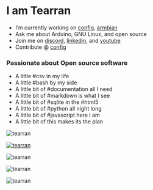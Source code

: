 

I am Tearran
==================

- I’m currently working on [config](https://github.com/armbian/configng), [armbian](armbian.com) 
- Ask me about Arduino, GNU Linux, and open source
- Join me on [discord](https://discord.gg/nT5Gtxqh), [linkedin](https://www.linkedin.com/in/travelingaspie/), and [youtube](https://www.youtube.com/channel/UCXvIoCBNDBQCyS3bUiBFjQA)
- Contribute @ [config](https://github.com/armbian/configng) 
### Passionate about Open source software 
- A little #csv in my life
- A little #bash by my side
- A little bit of #documentation all I need
- A little bit of #markdown is what I see
- A little bit of #sqlite in the #html5
- A little bit of #python all night long
- A little bit of #javascript here I am
- A little bit of this makes its the plan


![tearran](https://komarev.com/ghpvc/?username=tearran&label=Profile%20views&color=0e75b6&style=flat)

[![tearran](https://github-profile-trophy.vercel.app/?username=tearran&theme=onedark)](https://github.com/ryo-ma/github-profile-trophy)

![tearran](https://github-readme-stats.vercel.app/api/top-langs?username=tearran&show_icons=true&locale=en&layout=compact&theme=onedark)

![tearran](https://github-readme-stats.vercel.app/api?username=tearran&theme=onedark&show_icons=true&locale=en)

![tearran](https://github-readme-streak-stats.herokuapp.com/?user=tearran&theme=onedark)

